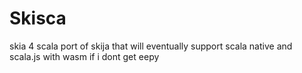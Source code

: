 # Skisca

skia 4 scala
port of skija that will eventually support scala native and scala.js with wasm if i dont get eepy